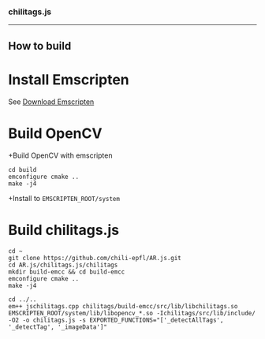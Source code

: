 ###  chilitags.js
----------------
##  How to build
# Install Emscripten
See [Download Emscripten](https://github.com/kripken/emscripten/wiki/Emscripten-SDK)
# Build OpenCV
+Build OpenCV with emscripten
```
cd build
emconfigure cmake ..
make -j4 
```

+Install to `EMSCRIPTEN_ROOT/system`

# Build chilitags.js

```
cd ~
git clone https://github.com/chili-epfl/AR.js.git
cd AR.js/chilitags.js/chilitags
mkdir build-emcc && cd build-emcc
emconfigure cmake ..
make -j4

cd ../..
em++ jschilitags.cpp chilitags/build-emcc/src/lib/libchilitags.so EMSCRIPTEN_ROOT/system/lib/libopencv_*.so -Ichilitags/src/lib/include/ -O2 -o chilitags.js -s EXPORTED_FUNCTIONS="['_detectAllTags', '_detectTag', '_imageData']"
```
